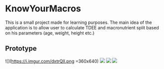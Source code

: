 # KnowYourMacros
This is a small project made for learning purposes. The main idea of the application is to allow user to calculate TDEE and macronutrient split based on his parameters (age, weight, height etc.)

## Prototype
![](https://i.imgur.com/dxtrQII.png =360x640)
![](https://i.imgur.com/RxkX2D6.png)
![](https://i.imgur.com/kIgMlna.png)
![](https://i.imgur.com/Hg3guem.png)
